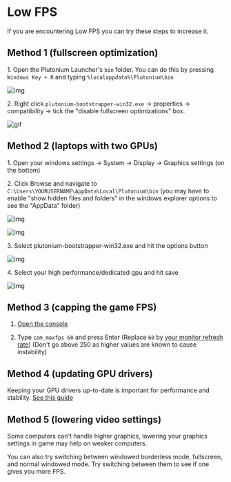 # Low FPS

If you are encountering Low FPS you can try these steps to increase it.

## Method 1 (fullscreen optimization)

1\. Open the Plutonium Launcher's `bin` folder. You can do this by pressing `Windows Key + R` and typing `%localappdata%\Plutonium\bin`

![img](/images/docs/low-fps/CTF3jDc.png)

2\. Right click `plutonium-bootstrapper-win32.exe` -> properties -> compatibility -> tick the "disable fullscreen optimizations" box.

![gif](/images/docs/low-fps/g7ClFcD.png)

## Method 2 (laptops with two GPUs)

1\. Open your windows settings -> System -> Display -> Graphics settings (on the bottom)

2\. Click Browse and navigate to `C:\Users\YOURUSERNAME\AppData\Local\Plutonium\bin` (you may have to enable "show hidden files and folders" in the windows explorer options to see the "AppData" folder)

![img](/images/docs/low-fps/db5c354783a12a555e5d65b7a713563d.png)

![img](/images/docs/low-fps/O6ILudW.png)

3\. Select plutonium-bootstrapper-win32.exe and hit the options button

![img](/images/docs/low-fps/fa569eacd9abc23f4c1eae37d3215c3c.png)

4\. Select your high performance/dedicated gpu and hit save

![img](/images/docs/low-fps/OWfru0K.png)

## Method 3 (capping the game FPS)

1. [Open the console](/docs/opening-console/)

2. Type `com_maxfps 60` and press Enter (Replace `60` by [your monitor refresh rate](https://www.testufo.com/refreshrate))
   (Don't go above 250 as higher values are known to cause instability)

## Method 4 (updating GPU drivers)

Keeping your GPU drivers up-to-date is important for performance and stability. [See this guide](https://www.howtogeek.com/135976/how-to-update-your-graphics-drivers-for-maximum-gaming-performance/)

## Method 5 (lowering video settings)

Some computers can't handle higher graphics, lowering your graphics settings in game may help on weaker computers.

You can also try switching between windowed borderless mode, fullscreen, and normal windowed mode. Try switching between them to see if one gives you more FPS.
